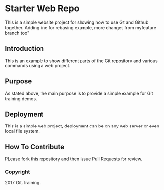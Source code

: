 # Starter Web Repo

This is a simple website project for showing how to use Git and Github together. Adding line for rebasing example,
more changes from myfeature branch too"

## Introduction

This is an example to show different parts of the Git repository and various commands using a web project.

## Purpose

As stated above, the main purpose is to provide a simple example for Git training demos.

## Deployment

This is a simple web project, deployment can be on any web server or even local file system.

## How To Contribute

PLease fork this repository and then issue Pull Requests for review.

### Copyright

2017 Git.Training.